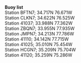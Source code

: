 **Buoy list**  
Station BFTN7;  34.717N 76.671W  
Station CLKN7;  34.622N 76.525W  
Station 41037;  33.988N 77.362W  
Station ZBQN7;  33.955N 77.935W  
Station JMPN7;  34.213N 77.786W  
Station 41110;  34.142N 77.715W  
Station 41025;  35.010N 75.454W  
Station HCGN7;  35.209N 75.704W  
Station 41120;  35.259N 75.286W  